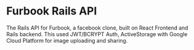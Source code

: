 # Furbook Rails API

The Rails API for Furbook, a facebook clone, built on React Frontend and Rails backend.
This used JWT/BCRYPT Auth, ActiveStorage with Google Cloud Platform for image uploading and sharing.
